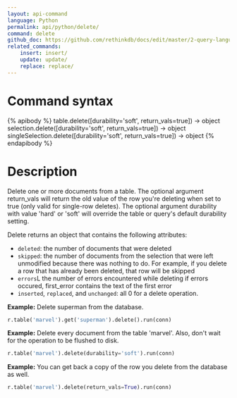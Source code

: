 ```yaml
---
layout: api-command 
language: Python
permalink: api/python/delete/
command: delete
github_doc: https://github.com/rethinkdb/docs/edit/master/2-query-language/api/python/writing-data/delete.md
related_commands:
    insert: insert/
    update: update/ 
    replace: replace/
---
```


# Command syntax #

{% apibody %}
table.delete([durability='soft', return_vals=true]) &rarr; object
selection.delete([durability='soft', return_vals=true]) &rarr; object
singleSelection.delete([durability='soft', return_vals=true]) &rarr; object
{% endapibody %}

# Description #

Delete one or more documents from a table. The optional argument return_vals will return
the old value of the row you're deleting when set to true (only valid for single-row
deletes). The optional argument durability with value 'hard' or 'soft' will override the
table or query's default durability setting.

Delete returns an object that contains the following attributes:

- `deleted`: the number of documents that were deleted
- `skipped`: the number of documents from the selection that were left unmodified because
there was nothing to do. For example, if you delete a row that has already been deleted,
that row will be skipped
- `errors`L the number of errors encountered while deleting
if errors occured, first_error contains the text of the first error
- `inserted`, `replaced`, and `unchanged`: all 0 for a delete operation.


__Example:__ Delete superman from the database.

```py
r.table('marvel').get('superman').delete().run(conn)
```


__Example:__ Delete every document from the table 'marvel'. Also, don't wait for the
operation to be flushed to disk.

```py
r.table('marvel').delete(durability='soft').run(conn)
```


__Example:__ You can get back a copy of the row you delete from the database as well.

```py
r.table('marvel').delete(return_vals=True).run(conn)
```

